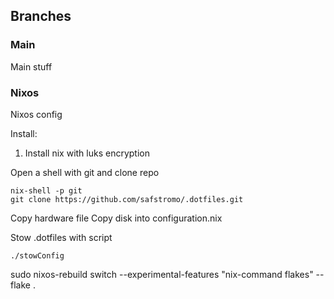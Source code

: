 
## Branches

### Main
Main stuff

### Nixos
Nixos config

Install:
1. Install nix with luks encryption

Open a shell with git and clone repo
```
nix-shell -p git
git clone https://github.com/safstromo/.dotfiles.git
```

Copy hardware file
Copy disk into configuration.nix

Stow .dotfiles with script
```
./stowConfig
```

sudo nixos-rebuild switch --experimental-features "nix-command flakes" --flake .


